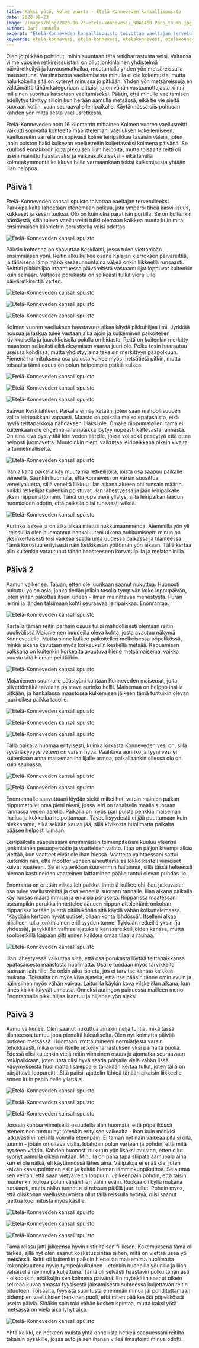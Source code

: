 ```yaml
---
title: Kaksi yötä, kolme vuorta - Etelä-Konneveden kansallispuisto
date: 2020-06-23
image: /images/blog/2020-06-23-etela-konnevesi/_N0A1460-Pano_thumb.jpg
author: Jari Hanhela
excerpt: "Etelä-Konneveden kansallispuisto toivottaa vaeltajan tervetulleeksi. Parkkipaikalta lähdetään etenemään polkua, jota ympäröi tiheä kasvillisuus, kukkaset ja kesän tuoksu. Olo on kuin olisi paratiisin portilla. Se on kuitenkin hämäystä, sillä tuleva vaellusreitti tulisi olemaan kaikkea muuta kuin mitä ensimmäisen kilometrin perusteella voisi odottaa."
keywords: etelä-konnevesi, etela-konnevesi, etelakonnevesi, eteläkonnevesi, etelä-konneveden kansallispuisto, etela-konneveden kansallispuisto
---
```


Olen jo pitkään pohtinut, mihin suuntaan tätä retkiharrastusta veisi. Valtaosa viime vuosien retkireissuistani on ollut jonkinlainen yhdistelmä päiväretkeilyä ja kuvausmatkailua, muutamalla yhden yön metsäreissulla maustettuna. Varsinaisesta vaeltamisesta minulla ei ole kokemusta, mutta halu kokeilla sitä on kytenyt minussa jo pitkään. Yhden yön metsäreissuja en välttämättä tähän kategoriaan laittaisi, ja on vähän vastaanottajasta kiinni millainen suoritus katsotaan vaeltamiseksi. Päätin, että minulle vaeltamisen edellytys täyttyy silloin kun herään aamulla metsässä, eikä tie vie sieltä suoraan kotiin, vaan seuraavalle leiripaikalle. Käytännössä siis puhuaan kahden yön mittaisesta vaellusretkestä.

Etelä-Konneveden noin 16 kilometrin mittainen Kolmen vuoren vaellusreitti vaikutti sopivalta kohteelta määrittelemäni vaelluksen kokeilemiseen. Vaellusreitin varrella on sopivasti kolme leiripaikkaa tasaisin välein, joten jaoin puiston halki kulkevan vaellusreitin kuljettavaksi kolmena päivänä. Se kuulosti ennakkoon jopa pikkuisen liian helpolta, mutta toisaalta reitti oli usein mainittu haastavaksi ja vaikeakulkuiseksi - eikä lähellä kolmeakymmentä keikkuva helle varmaankaan tekisi kulkemisesta yhtään liian helppoa.

## Päivä 1

Etelä-Konneveden kansallispuisto toivottaa vaeltajan tervetulleeksi. Parkkipaikalta lähdetään etenemään polkua, jota ympäröi tiheä kasvillisuus, kukkaset ja kesän tuoksu. Olo on kuin olisi paratiisin portilla. Se on kuitenkin hämäystä, sillä tuleva vaellusreitti tulisi olemaan kaikkea muuta kuin mitä ensimmäisen kilometrin perusteella voisi odottaa.

![Etelä-Konneveden kansallispuisto](/images/blog/2020-06-23-etela-konnevesi/_N0A1391_thumb.jpg)

Päivän kohteena on saavuttaa Keskilahti, jossa tulen viettämään ensimmäisen yöni. Reitin alku kulkee osana Kalajan kierroksen päiväreittiä, ja tällaisena lämpimänä kesäsunnuntaina väkeä onkin liikkeellä runsaasti. Reittini pikkuhiljaa irtaantuessa päiväreitistä vastaantulijat loppuvat kuitenkin kuin seinään. Valtaosa porukasta on selkeästi tullut vierailulle päiväretkireittiä varten.

![Etelä-Konneveden kansallispuisto](/images/blog/2020-06-23-etela-konnevesi/_N0A1399_thumb.jpg)

![Etelä-Konneveden kansallispuisto](/images/blog/2020-06-23-etela-konnevesi/_N0A1411_thumb.jpg)

![Etelä-Konneveden kansallispuisto](/images/blog/2020-06-23-etela-konnevesi/_N0A1460-Pano_thumb.jpg)

Kolmen vuoren vaelluksen haastavuus alkaa käydä pikkuhiljaa ilmi. Jyrkkää nousua ja laskua tulee vastaan aika ajoin ja kulkeminen paikoitellen kivikkoisella ja juurakkoisella polulla on hidasta. Reitti on kuitenkin merkitty maastoon selkeästi eikä eksymisen vaaraa juuri ole. Polku tosin haarautuu useissa kohdissa, mutta yhdistyy aina takaisin merkittyyn pääpolkuun. Pienenä harmituksena osa polusta kulkee myös metsätietä pitkin, mutta toisaalta tämä osuus on polun helpoimpia pätkiä kulkea.

![Etelä-Konneveden kansallispuisto](/images/blog/2020-06-23-etela-konnevesi/_N0A1436_thumb.jpg)

![Etelä-Konneveden kansallispuisto](/images/blog/2020-06-23-etela-konnevesi/_N0A1481_thumb.jpg)

![Etelä-Konneveden kansallispuisto](/images/blog/2020-06-23-etela-konnevesi/_N0A1505_thumb.jpg)

Saavun Keskilahteen. Paikalla ei näy ketään, joten saan mahdollisuuden valita leiripaikkani vapaasti. Maasto on paikalla melko epätasaista, eikä hyviä telttapaikkoja nähdäkseni liiaksi ole. Omalle riippumatolleni tämä ei kuitenkaan ole ongelma ja leiripaikka löytyy nopeasti kaltevasta rannasta. On aina kiva pystyttää leiri veden äärelle, jossa voi sekä peseytyä että ottaa helposti juomavettä. Muutoinkin niemi vaikuttaa leiripaikkana oikein kivalta ja tunnelmalliselta.

![Etelä-Konneveden kansallispuisto](/images/blog/2020-06-23-etela-konnevesi/_N0A1490_thumb.jpg)

Illan aikana paikalla käy muutamia retkeilijöitä, joista osa saapuu paikalle veneellä. Saankin huomata, että Konnevesi on varsin suosittua veneilyaluetta, sillä veneitä liikkuu illan aikana alueen ohi runsain määrin. Kaikki retkeilijät kuitenkin poistuvat illan lähestyessä ja jään leiripaikalle yksin riippumattoineni. Tämä on jopa pieni yllätys, sillä leiripaikan laadun huomioiden odotin, että paikalla olisi runsaasti väkeä.

![Etelä-Konneveden kansallispuisto](/images/blog/2020-06-23-etela-konnevesi/_N0A1572-HDR_thumb.jpg)

Aurinko laskee ja on aika alkaa miettiä nukkumaanmenoa. Aiemmilla yön yli -reissuilla olen huomannut hankaluuteni ulkona nukkumiseen: minun on yksinkertaisesti tosi vaikeaa saada unta uudessa paikassa ja tilanteessa. Tämä korostuu erityisesti näin keskikesän yöttömän yön aikaan. Tällä kertaa olin kuitenkin varautunut tähän haasteeseen korvatulpilla ja melatoniinilla.

## Päivä 2

Aamun valkenee. Tajuan, etten ole juurikaan saanut nukuttua. Huonosti nukuttu yö on asia, jonka tiedän jollain tasolla tympivän koko loppupäivän, joten yritän pakottaa itseni uneen - ilman mainittavaa menestystä. Puran leirini ja lähden talsimaan kohti seuraavaa leiripaikkaa: Enonrantaa. 

![Etelä-Konneveden kansallispuisto](/images/blog/2020-06-23-etela-konnevesi/_N0A1625_thumb.jpg)

Kartalla tämän reitin parhain osuus tulisi mahdollisesti olemaan reitin puolivälissä Majaniemen huudeilla oleva kohta, josta avautuu näkymä Konnevedelle. Matka sinne kulkee paikoitellen melkoisessa pöpelikössä, minkä aikana kavutaan myös korkeuksiin keskellä metsää. Kapuamisen palkkana on kuitenkin korkealta avautuva hieno metsämaisema, vaikka puusto sitä hieman peittääkin.

![Etelä-Konneveden kansallispuisto](/images/blog/2020-06-23-etela-konnevesi/_N0A1644_thumb.jpg)

Majaniemen suunnalle päästyäni kohtaan Konneveden maisemat, joita pilvettömältä taivaalta paistava aurinko hellii. Maisemaa on helppo ihailla pitkään, ja hankalassa maastossa kulkemisen jälkeen tämä tuntuikin olevan juuri oikea paikka tauolle. 

![Etelä-Konneveden kansallispuisto](/images/blog/2020-06-23-etela-konnevesi/_N0A1661-Pano_thumb.jpg)

![Etelä-Konneveden kansallispuisto](/images/blog/2020-06-23-etela-konnevesi/_N0A1665_thumb.jpg)

![Etelä-Konneveden kansallispuisto](/images/blog/2020-06-23-etela-konnevesi/_N0A1688_thumb.jpg)

Tällä paikalla huomaa erityisesti, kuinka kirkasta Konneveden vesi on, sillä syvänäkyvyys veteen on varsin hyvä. Paahtava aurinko ja tyyni vesi ei kuitenkaan anna maiseman ihailijalle armoa, paikallaankin ollessa olo on kuin saunassa. 

![Etelä-Konneveden kansallispuisto](/images/blog/2020-06-23-etela-konnevesi/_N0A1694_thumb.jpg)

![Etelä-Konneveden kansallispuisto](/images/blog/2020-06-23-etela-konnevesi/_N0A1703_thumb.jpg)

Enonrannalle saavuttuani löydän sieltä miltei heti varsin mainion paikan riippumatolle: oma pieni niemi, jossa leiri on tasaisella maalla suoraan rannassa veden äärellä. Paikalla on myös pari puista penkkiä maiseman ihailua ja kokkailua helpottamaan. Täydellisyydestä ei jää puuttumaan kuin hiekkaranta, eikä sekään kauas jää, sillä kivikosta huolimatta paikalta pääsee helposti uimaan.

Leiripaikalle saapuessani ensimmäisiin toimenpiteisiini kuuluu yleensä jonkinlainen pesuoperaatio ja vaatteiden vaihto. Iltaa on paljon kivempi alkaa viettää, kun vaatteet eivät ole ihan hiessä. Vaatteita vaihtaessani sattui kuitenkin niin, että moottoriveneen aiheuttama aallokko kasteli viimeiset kuivat vaatteeni. Se ei kuitenkaan suuremmin haitannut, sillä tässä helteessä hieman kastuneiden vaatteinen laittaminen päälle tuntui olevan puhdas ilo. 

Enonranta on erittäin vilkas leiripaikka. Ihmisiä kulkee ohi ihan jatkuvasti: osa tulee vaellusreitiltä ja osa veneellä suoraan rannalle. Illan aikana paikalla käy runsas määrä ihmisiä ja erilaisia porukoita. Riipparissa maatessani useampikin porukka ihmettelee ääneen riippumattoleiriäni: onkohan riipparissa ketään ja että pitäisiköhän sitä käydä vähän kolkuttelemassa. “Käydään kertoon hyvät uutiset, ollaan kohta lähdössä”. Itselleni alkaa hiljalleen tulla jonkinlainen erillisyyden tunne. Tykkään retkeillä yksin (ja yhdessä), ja  tykkään vaihtaa ajatuksia kanssaretkeilijöiden kanssa, mutta sooloretkillä kaipaan silti ennen kaikkea omaa tilaa ja rauhaa.

![Etelä-Konneveden kansallispuisto](/images/blog/2020-06-23-etela-konnevesi/_N0A1713_thumb.jpg)

Illan lähestyessä vaikuttaa siltä, että osa porukasta löytää telttapaikkansa epätasaisesta maastosta huolimatta. Osalle tuodaan myös tarvikkeita suoraan laiturille. Se onkin aika iso etu, jos ei tarvitse kantaa kaikkea mukana. Toisaalta on myös kiva ajatella, että itse pääsin tänne omin avuin ja näin siihen myös vähän vaivaa. Laiturilla käykin kova vilske illan aikana, kun lähes kaikki käyvät uimassa. Onneksi auringon painuessa mailleen meno Enonrannalla pikkuhiljaa laantuu ja hiljenee yön ajaksi. 

## Päivä 3

Aamu valkenee. Olen saanut nukuttua ainakin neljä tuntia, mikä tässä tilanteessa tuntuu jopa pieneltä luksukselta. Olen nyt kolmatta päivää putkeen metsässä. Huomaan irrottautuneeni normiarjesta varsin tehokkaasti, mikä onkin itselle retkeilyharrastuksen yksi parhaita puolia. Edessä olisi kuitenkin vielä reitin viimeinen osuus ja ajomatka seuraavaan retkipaikkaan, joten unta olisi hyvä saada pohjalle vielä vähän lisää. Väsymyksestä huolimatta lisälepoa ei tälläkään kertaa tullut, joten tällä on pärjättävä loppureitti. Sitä paitsi, ajattelin lähteä tänään aikaisin liikkeelle ennen kuin pahin helle yllättäisi. 

![Etelä-Konneveden kansallispuisto](/images/blog/2020-06-23-etela-konnevesi/_N0A1726_thumb.jpg)

![Etelä-Konneveden kansallispuisto](/images/blog/2020-06-23-etela-konnevesi/_N0A1736_thumb.jpg)

![Etelä-Konneveden kansallispuisto](/images/blog/2020-06-23-etela-konnevesi/_N0A1740_thumb.jpg)

Jossain kohtaa viimeisellä osuudella alan huomata, että pöpelikössä eteneminen tuntuu nyt jotenkin erityisen vaikealta - ihan kuin mönkisi jatkuvasti viimeisillä voimilla eteenpäin. Ei tämän nyt näin vaikeaa pitäisi olla, tuumin - jotain on oltava vialla. Istahdan polun varteen ja pohdin, että mitä nyt teen väärin. Kahden huonosti nukutun yön lisäksi muistan, etten ollut syönyt aamulla oikein mitään. Minulla on paha tapa skipata aamupala aina kun ei ole nälkä, eli käytännössä lähes aina. Välipaloja ei enää ole, joten kaivan kaasupolttimen esiin ja keitän hieman lämminkuppikeittoa. Se auttaa sen verran, että saan vietyä reitin loppuun. Jälkeenpäin pohdin, että taisin muutenkin kulkea polun vähän liian vähin eväin. Ruokaa oli kyllä mukana runsaasti, mutta nälän tunnetta ei reissun päällä juuri tullut. Pohdin myös, että olisikohan vaellussauvoista ollut tällä reissulla hyötyä, olisi saanut jaettua kuormitusta myös käsille.

![Etelä-Konneveden kansallispuisto](/images/blog/2020-06-23-etela-konnevesi/_N0A1747_thumb.jpg)

![Etelä-Konneveden kansallispuisto](/images/blog/2020-06-23-etela-konnevesi/_N0A1754_thumb.jpg)

![Etelä-Konneveden kansallispuisto](/images/blog/2020-06-23-etela-konnevesi/_N0A1753_thumb.jpg)

Tämä reissu jätti jälkeensä hyvin ristiriitaisen fiiliksen. Kokemuksena tämä oli tärkeä, sillä nyt olen saanut kosketuspintaa siihen, mitä on viettää usea yö metsässä. Reitti oli kuitenkin paikoin hienoista maisemista huolimatta kokonaisuutena hyvin tympeäkulkuinen - etenkin huonoilla yöunilla ja liian vähäisellä ravinnolla kuljettuna. Tämä oli selvästi haastavin polku tähän asti - olkoonkin, että kuljin sen kolmena päivänä. En myöskään saanut oikein selkeää kuvaa omasta fyysisestä jaksamisesta suhteessa kuljettavan reitin pituuteen. Toisaalta, fyysistä suoritusta enemmän minua jäi pohdituttamaan pidempien vaelluksien henkinen puoli, että miten pää kestää pöpelikössä useita päiviä. Siitäkin sain toki vähän kosketuspintaa, mutta kaksi yötä metsässä on vielä aika lyhyt aika.

![Etelä-Konneveden kansallispuisto](/images/blog/2020-06-23-etela-konnevesi/_N0A1764-Pano_thumb.jpg)

Yhtä kaikki, en hetkeen muista yhtä onnellista hetkeä saapuessani reitiltä takaisin pysäkille, jossa auto ja sen ihanan viileä ilmastointi minua odotti.